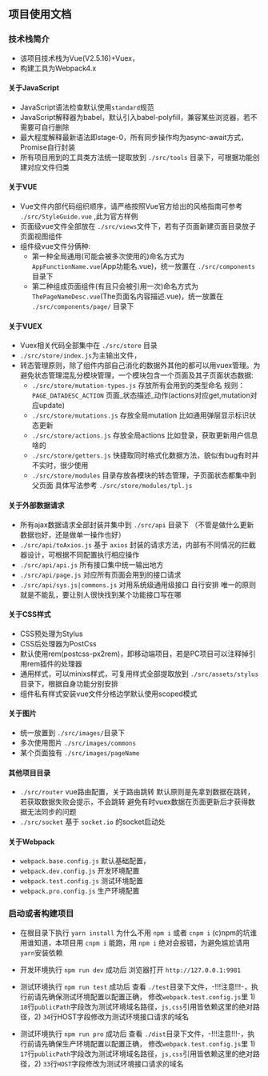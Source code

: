 ## 项目使用文档

### 技术栈简介

 * 该项目技术栈为Vue(V2.5.16)+Vuex，
 * 构建工具为Webpack4.x

#### 关于JavaScript
 * JavaScript语法检查默认使用`standard`规范
 * JavaScript解释器为babel，默认引入babel-polyfill，兼容某些浏览器，若不需要可自行删除
 * 最大程度解释最新语法即stage-0，所有同步操作均为async-await方式，Promise自行封装 
 * 所有项目用到的工具类方法统一提取放到 `./src/tools` 目录下，可根据功能创建对应文件归类
 
#### 关于VUE
 * Vue文件内部代码组织顺序，请严格按照Vue官方给出的风格指南可参考 `./src/StyleGuide.vue` ,此为官方样例
 * 页面级vue文件全部放在 `./src/views`文件下，若有子页面新建页面目录放子页面视图组件
 * 组件级vue文件分俩种:
    - 第一种全局通用(可能会被多次使用的)命名方式为 `AppFunctionName.vue`(App功能名.vue)，统一放置在 `./src/components` 目录下
    - 第二种组成页面组件(有且只会被引用一次)命名方式为 `ThePageNameDesc.vue`(The页面名内容描述.vue)，统一放置在 `./src/components/page/` 目录下    
    
#### 关于VUEX
 * Vuex相关代码全部集中在 `./src/store` 目录
 * `./src/store/index.js`为主输出文件，
 * 转态管理原则，除了组件内部自己消化的数据外其他的都可以用vuex管理。为避免状态管理混乱分模块管理，一个模块包含一个页面及其子页面状态数据:
    * `./src/store/mutation-types.js` 存放所有会用到的类型命名 规则：`PAGE_DATADESC_ACTION` 页面_状态描述_动作(actions对应get,mutation对应update)
    * `./src/store/mutations.js` 存放全局mutation 比如通用弹层显示标识状态更新
    * `./src/store/actions.js` 存放全局actions 比如登录，获取更新用户信息啥的
    * `./src/store/getters.js` 快捷取同时格式化数据方法，貌似有bug有时并不实时，很少使用
    * `./src/store/modules` 目录存放各模块的转态管理，子页面状态都集中到父页面 具体写法参考 `./src/store/modules/tpl.js`
    
#### 关于外部数据请求
  * 所有ajax数据请求全部封装并集中到 `./src/api` 目录下 （不管是做什么更新数据也好，还是做单一操作也好）  
  * `./src/api/toAxios.js` 基于 `axios` 封装的请求方法，内部有不同情况的拦截器设计，可根据不同配置执行相应操作
  * `./src/api/api.js` 所有接口集中统一输出地方
  * `./src/api/page.js` 对应所有页面会用到的接口请求
  * `./src/api/sys.js|commons.js` 对用系统级通用级接口 自行安排 唯一的原则就是不能乱，要让别人很快找到某个功能接口写在哪

#### 关于CSS样式  
 * CSS预处理为Stylus
 * CSS后处理器为PostCss
 * 默认使用rem(postcss-px2rem)，即移动端项目，若是PC项目可以注释掉引用rem插件的处理器
 * 通用样式，可以minixs样式，可复用样式全部提取放到 `./src/assets/stylus` 目录下，根据自身功能分别安排
 * 组件私有样式安装vue文件分格边学默认使用scoped模式

#### 关于图片
 * 统一放置到 `./src/images/`目录下
 * 多次使用图片 `./src/images/commons`
 * 某个页面独有 `./src/images/pageName`

#### 其他项目目录
 * `./src/router` vue路由配置，关于路由跳转 默认原则是先拿到数据在跳转，若获取数据失败会提示，不会跳转 避免有时vuex数据在页面更新后才获得数据无法同步的问题
 * `./src/socket` 基于 `socket.io` 的socket启动处
 
#### 关于Webpack
 * `webpack.base.config.js` 默认基础配置，
 * `webpack.dev.config.js` 开发环境配置
 * `webpack.test.config.js` 测试环境配置
 * `webpack.pro.config.js` 生产环境配置
 
### 启动或者构建项目
 * 在根目录下执行 `yarn install` 为什么不用 `npm i` 或者 `cnpm i` (c)npm的坑谁用谁知道，本项目用 `cnpm i` 能跑，用 `npm i` 绝对会报错，为避免尴尬请用 `yarn`安装依赖
 * 开发环境执行 `npm run dev` 成功后 浏览器打开 `http://127.0.0.1:9981`
 * 测试环境执行 `npm run test` 成功后 查看 `./test`目录下文件，-!!!注意!!!-，执行前请先确保测试环境配置以配置正确，
 修改`webpack.test.config.js`里 1) `18`行`publicPath`字段改为测试环境域名路径，`js,css`引用皆依赖这里的绝对路径，2) `34`行HOST字段修改为测试环境接口请求的域名
 
 * 测试环境执行 `npm run pro` 成功后 查看 `./dist`目录下文件，-!!!注意!!!-，执行前请先确保生产环境配置以配置正确，
 修改`webpack.test.config.js`里 1) `17`行`publicPath`字段改为测试环境域名路径，`js,css`引用皆依赖这里的绝对路径，2) `33`行`HOST`字段修改为测试环境接口请求的域名
